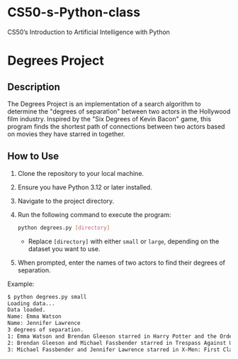 # CS50-s-Python-class
CS50’s Introduction to Artificial Intelligence with Python

# Degrees Project

## Description
The Degrees Project is an implementation of a search algorithm to determine the "degrees of separation" between two actors in the Hollywood film industry. Inspired by the "Six Degrees of Kevin Bacon" game, this program finds the shortest path of connections between two actors based on movies they have starred in together.

## How to Use
1. Clone the repository to your local machine.
2. Ensure you have Python 3.12 or later installed.
3. Navigate to the project directory.
4. Run the following command to execute the program:
   ```bash
   python degrees.py [directory]
   ```
   - Replace `[directory]` with either `small` or `large`, depending on the dataset you want to use.

5. When prompted, enter the names of two actors to find their degrees of separation.

Example:
```bash
$ python degrees.py small
Loading data...
Data loaded.
Name: Emma Watson
Name: Jennifer Lawrence
3 degrees of separation.
1: Emma Watson and Brendan Gleeson starred in Harry Potter and the Order of the Phoenix
2: Brendan Gleeson and Michael Fassbender starred in Trespass Against Us
3: Michael Fassbender and Jennifer Lawrence starred in X-Men: First Class
```

